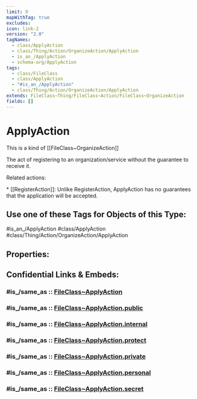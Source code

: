 ```yaml
---
limit: 9
mapWithTag: true
excludes: 
icon: link-2
version: "2.0"
tagNames:
  - class/ApplyAction
  - class/Thing/Action/OrganizeAction/ApplyAction
  - is_an_/ApplyAction
  - schema-org/ApplyAction
tags:
  - class/FileClass
  - class/ApplyAction
  - "#is_an_/ApplyAction"
  - class/Thing/Action/OrganizeAction/ApplyAction
extends: FileClass~Thing/FileClass~Action/FileClass~OrganizeAction
fields: []
---
```


# ApplyAction
This is a kind of [[FileClass~OrganizeAction]]

The act of registering to an organization/service without the guarantee to receive it.

Related actions:

\* [[RegisterAction]]: Unlike RegisterAction, ApplyAction has no guarantees that the application will be accepted.


## Use one of these Tags for Objects of this Type:

#is_an_/ApplyAction
#class/ApplyAction
#class/Thing/Action/OrganizeAction/ApplyAction

## Properties:


## Confidential Links & Embeds: 

### #is_/same_as :: [FileClass~ApplyAction](/_Standards/fileClass/FileClass~Thing/FileClass~Action/FileClass~OrganizeAction/FileClass~ApplyAction.md) 

### #is_/same_as :: [FileClass~ApplyAction.public](/_public/fileClass/FileClass~Thing/FileClass~Action/FileClass~OrganizeAction/FileClass~ApplyAction.public.md) 

### #is_/same_as :: [FileClass~ApplyAction.internal](/_internal/fileClass/FileClass~Thing/FileClass~Action/FileClass~OrganizeAction/FileClass~ApplyAction.internal.md) 

### #is_/same_as :: [FileClass~ApplyAction.protect](/_protect/fileClass/FileClass~Thing/FileClass~Action/FileClass~OrganizeAction/FileClass~ApplyAction.protect.md) 

### #is_/same_as :: [FileClass~ApplyAction.private](/_private/fileClass/FileClass~Thing/FileClass~Action/FileClass~OrganizeAction/FileClass~ApplyAction.private.md) 

### #is_/same_as :: [FileClass~ApplyAction.personal](/_personal/fileClass/FileClass~Thing/FileClass~Action/FileClass~OrganizeAction/FileClass~ApplyAction.personal.md) 

### #is_/same_as :: [FileClass~ApplyAction.secret](/_secret/fileClass/FileClass~Thing/FileClass~Action/FileClass~OrganizeAction/FileClass~ApplyAction.secret.md)

